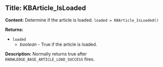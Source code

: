 ## Title: KBArticle_IsLoaded

**Content:**
Determine if the article is loaded.
`loaded = KBArticle_IsLoaded()`

**Returns:**
- `loaded`
  - *boolean* - True if the article is loaded.

**Description:**
Normally returns true after `KNOWLEDGE_BASE_ARTICLE_LOAD_SUCCESS` fires.